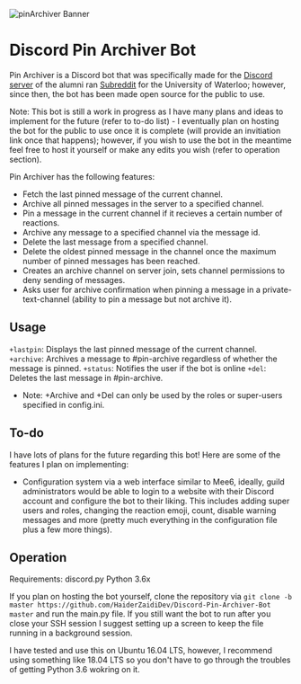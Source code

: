 ![pinArchiver Banner](https://i.imgur.com/OhpJKc1.jpg)
# Discord Pin Archiver Bot
Pin Archiver is a Discord bot that was specifically made for the [Discord server](https://discord.gg/ZZFJhdr) of the alumni ran [Subreddit](https://www.reddit.com/r/uwaterloo/) for the University of Waterloo; however, since then, the bot has been made open source for the public to use. 

Note: This bot is still a work in progress as I have many plans and ideas to implement for the future (refer to to-do list) - I eventually plan on hosting the bot for the public to use once it is complete (will provide an invitiation link once that happens); however, if you wish to use the bot in the meantime feel free to host it yourself or make any edits you wish (refer to operation section). 

Pin Archiver has the following features:
* Fetch the last pinned message of the current channel.
* Archive all pinned messages in the server to a specified channel.
* Pin a message in the current channel if it recieves a certain number of reactions.
* Archive any message to a specified channel via the message id.
* Delete the last message from a specified channel.
* Delete the oldest pinned message in the channel once the maximum number of pinned messages has been reached.
* Creates an archive channel on server join, sets channel permissions to deny sending of messages. 
* Asks user for archive confirmation when pinning a message in a private-text-channel (ability to pin a message but not archive it). 

## Usage
`+lastpin`: Displays the last pinned message of the current channel. 
`+archive`: Archives a message to #pin-archive regardless of whether the message is pinned. 
`+status`: Notifies the user if the bot is online
`+del`: Deletes the last message in #pin-archive.

* Note: +Archive and +Del can only be used by the roles or super-users specified in config.ini. 

## To-do
I have lots of plans for the future regarding this bot! Here are some of the features I plan on implementing:
* Configuration system via a web interface similar to Mee6, ideally, guild administrators would be able to login to a website with their Discord account and configure the bot to their liking. This includes adding super users and roles, changing the reaction emoji, count, disable warning messages and more (pretty much everything in the configuration file plus a few more things). 


## Operation
Requirements:
   discord.py
   Python 3.6x 

If you plan on hosting the bot yourself, clone the repository via `git clone -b master https://github.com/HaiderZaidiDev/Discord-Pin-Archiver-Bot master` and run the main.py file. If you still want the bot to run after you close your SSH session I suggest setting up a screen to keep the file running in a background session. 

I have tested and use this on Ubuntu 16.04 LTS, however, I recommend using something like 18.04 LTS so you don't have to go through the troubles of getting Python 3.6 wokring on it. 


   

